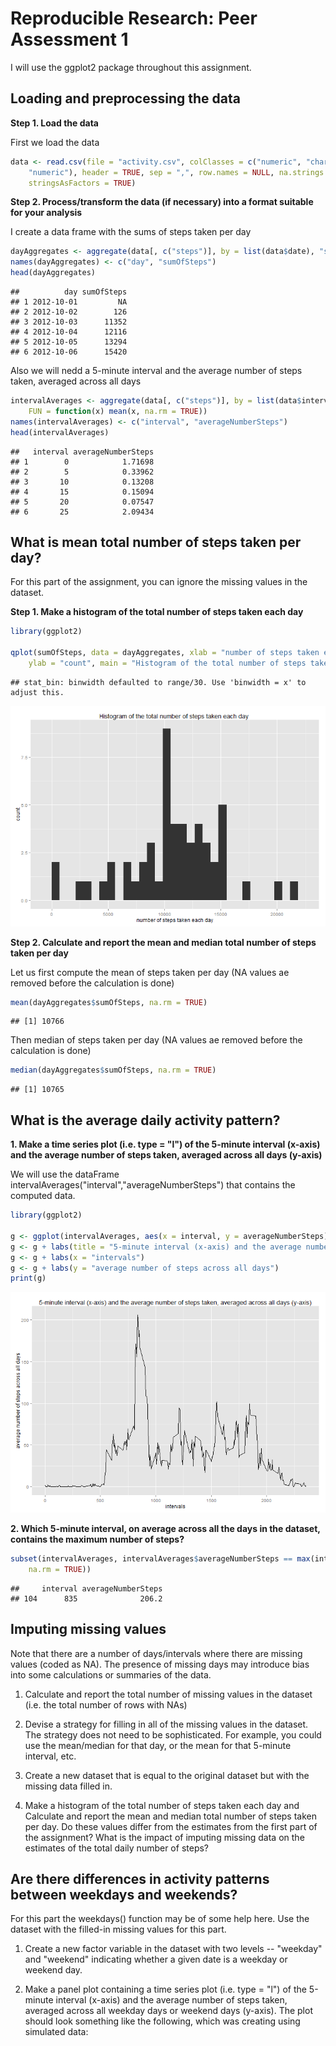# Reproducible Research: Peer Assessment 1

I will use the ggplot2 package throughout this assignment.

## Loading and preprocessing the data

**Step 1. Load the data**

First we load the data 

```r
data <- read.csv(file = "activity.csv", colClasses = c("numeric", "character", 
    "numeric"), header = TRUE, sep = ",", row.names = NULL, na.strings = "NA", 
    stringsAsFactors = TRUE)
```


**Step 2. Process/transform the data (if necessary) into a format suitable for your analysis**

I create a data frame with the sums of steps taken per day

```r
dayAggregates <- aggregate(data[, c("steps")], by = list(data$date), "sum")
names(dayAggregates) <- c("day", "sumOfSteps")
head(dayAggregates)
```

```
##          day sumOfSteps
## 1 2012-10-01         NA
## 2 2012-10-02        126
## 3 2012-10-03      11352
## 4 2012-10-04      12116
## 5 2012-10-05      13294
## 6 2012-10-06      15420
```


Also we will nedd a 5-minute interval and the average number of steps taken, averaged across all days 


```r
intervalAverages <- aggregate(data[, c("steps")], by = list(data$interval), 
    FUN = function(x) mean(x, na.rm = TRUE))
names(intervalAverages) <- c("interval", "averageNumberSteps")
head(intervalAverages)
```

```
##   interval averageNumberSteps
## 1        0            1.71698
## 2        5            0.33962
## 3       10            0.13208
## 4       15            0.15094
## 5       20            0.07547
## 6       25            2.09434
```


## What is mean total number of steps taken per day?

For this part of the assignment, you can ignore the missing values in the dataset.

**Step 1. Make a histogram of the total number of steps taken each day**
   


```r
library(ggplot2)

qplot(sumOfSteps, data = dayAggregates, xlab = "number of steps taken each day", 
    ylab = "count", main = "Histogram of the total number of steps taken each day ")
```

```
## stat_bin: binwidth defaulted to range/30. Use 'binwidth = x' to adjust this.
```

![plot of chunk makeHistogram](figure/makeHistogram.png) 

   
**Step 2. Calculate and report the mean and median total number of steps taken per day**
   
   Let us first compute the mean of steps taken per day (NA values ae removed before the calculation is done)

```r
mean(dayAggregates$sumOfSteps, na.rm = TRUE)
```

```
## [1] 10766
```

   Then median of steps taken per day (NA values ae removed before the calculation is done)

```r
median(dayAggregates$sumOfSteps, na.rm = TRUE)
```

```
## [1] 10765
```



## What is the average daily activity pattern?

   **1. Make a time series plot (i.e. type = "l") of the 5-minute interval (x-axis) and the average number of steps taken, averaged across all days (y-axis)**
  
  We will use the dataFrame intervalAverages("interval","averageNumberSteps") that contains the computed data.
  

```r
library(ggplot2)

g <- ggplot(intervalAverages, aes(x = interval, y = averageNumberSteps)) + geom_line()
g <- g + labs(title = "5-minute interval (x-axis) and the average number of steps taken, averaged across all days (y-axis)")
g <- g + labs(x = "intervals")
g <- g + labs(y = "average number of steps across all days")
print(g)
```

![plot of chunk timeSeries](figure/timeSeries.png) 

   
   **2. Which 5-minute interval, on average across all the days in the dataset, contains the maximum number of steps?**
   

```r
subset(intervalAverages, intervalAverages$averageNumberSteps == max(intervalAverages$averageNumberStep, 
    na.rm = TRUE))
```

```
##     interval averageNumberSteps
## 104      835              206.2
```





## Imputing missing values

Note that there are a number of days/intervals where there are missing values (coded as NA). The presence of missing days may introduce bias into some calculations or summaries of the data.

1. Calculate and report the total number of missing values in the dataset (i.e. the total number of rows with NAs)

2. Devise a strategy for filling in all of the missing values in the dataset. The strategy does not need to be sophisticated. For example, you could use the mean/median for that day, or the mean for that 5-minute interval, etc.

3. Create a new dataset that is equal to the original dataset but with the missing data filled in.

4. Make a histogram of the total number of steps taken each day and Calculate and report the mean and median total number of steps taken per day. Do these values differ from the estimates from the first part of the assignment? What is the impact of imputing missing data on the estimates of the total daily number of steps?


## Are there differences in activity patterns between weekdays and weekends?

For this part the weekdays() function may be of some help here. Use the dataset with the filled-in missing values for this part.

1. Create a new factor variable in the dataset with two levels -- "weekday" and "weekend" indicating whether a given date is a weekday or weekend day.

2. Make a panel plot containing a time series plot (i.e. type = "l") of the 5-minute interval (x-axis) and the average number of steps taken, averaged across all weekday days or weekend days (y-axis). The plot should look something like the following, which was creating using simulated data:


